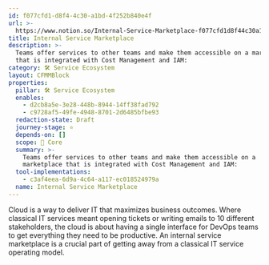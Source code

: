 ```yaml
---
id: f077cfd1-d8f4-4c30-a1bd-4f252b840e4f
url: >-
  https://www.notion.so/Internal-Service-Marketplace-f077cfd1d8f44c30a1bd4f252b840e4f
title: Internal Service Marketplace
description: >-
  Teams offer services to other teams and make them accessible on a marketplace
  that is integrated with Cost Management and IAM:
category: 🛠 Service Ecosystem
layout: CFMMBlock
properties:
  pillar: 🛠 Service Ecosystem
  enables:
    - d2cb8a5e-3e28-448b-8944-14ff38fad792
    - c9728af5-49fe-4948-8701-2d6485bfbe93
  redaction-state: Draft
  journey-stage: ⭐️
  depends-on: []
  scope: 🏢 Core
  summary: >-
    Teams offer services to other teams and make them accessible on a
    marketplace that is integrated with Cost Management and IAM:
  tool-implementations:
    - c3af4eea-6d9a-4c64-a117-ec018524979a
  name: Internal Service Marketplace
---
```


Cloud is a way to deliver IT that maximizes business outcomes. Where classical IT services meant opening tickets or writing emails to 10 different stakeholders, the cloud is about having a single interface for DevOps teams to get everything they need to be productive. An internal service marketplace is a crucial part of getting away from a classical IT service operating model.

